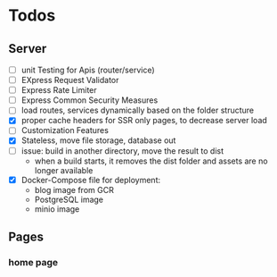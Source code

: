 # Todos

## Server
- [ ] unit Testing for Apis (router/service)
- [ ] EXpress Request Validator
- [ ] Express Rate Limiter
- [ ] Express Common Security Measures
- [ ] load routes, services dynamically based on the folder structure
- [x] proper cache headers for SSR only pages, to decrease server load
- [ ] Customization Features
- [x] Stateless, move file storage, database out
- [ ] issue: build in another directory, move the result to dist
  - when a build starts, it removes the dist folder and assets are no longer available
- [x] Docker-Compose file for deployment:
  - blog image from GCR
  - PostgreSQL image
  - minio image


## Pages
### home page

